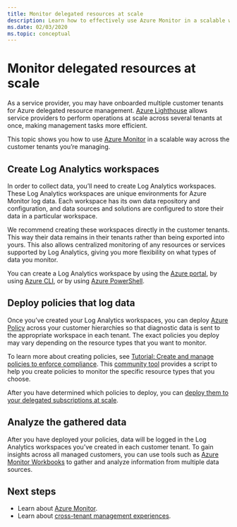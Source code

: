 ```yaml
---
title: Monitor delegated resources at scale
description: Learn how to effectively use Azure Monitor in a scalable way across the customer tenants you’re managing.
ms.date: 02/03/2020
ms.topic: conceptual
---
```


# Monitor delegated resources at scale

As a service provider, you may have onboarded multiple customer tenants for Azure delegated resource management. [Azure Lighthouse](../overview.md) allows service providers to perform operations at scale across several tenants at once, making management tasks more efficient.

This topic shows you how to use [Azure Monitor](../../azure-monitor/index.yml) in a scalable way across the customer tenants you’re managing.

## Create Log Analytics workspaces

In order to collect data, you’ll need to create Log Analytics workspaces. These Log Analytics workspaces are unique environments for Azure Monitor log data. Each workspace has its own data repository and configuration, and data sources and solutions are configured to store their data in a particular workspace.

We recommend creating these workspaces directly in the customer tenants. This way their data remains in their tenants rather than being exported into yours. This also allows centralized monitoring of any resources or services supported by Log Analytics, giving you more flexibility on what types of data you monitor.

You can create a Log Analytics workspace by using the [Azure portal](../../azure-monitor/learn/quick-create-workspace.md), by using [Azure CLI](../../azure-monitor/learn/quick-create-workspace-cli.md), or by using [Azure PowerShell](../../azure-monitor/learn/quick-create-workspace-posh.md).

## Deploy policies that log data

Once you’ve created your Log Analytics workspaces, you can deploy [Azure Policy](../../governance/policy/index.yml) across your customer hierarchies so that diagnostic data is sent to the appropriate workspace in each tenant. The exact policies you deploy may vary depending on the resource types that you want to monitor.

To learn more about creating policies, see [Tutorial: Create and manage policies to enforce compliance](../../governance/policy/tutorials/create-and-manage.md). This [community tool](https://github.com/Azure/Azure-Lighthouse-samples/tree/master/Azure-Delegated-Resource-Management/tools/azure-diagnostics-policy-generator) provides a script to help you create policies to monitor the specific resource types that you choose.

After you have determined which policies to deploy, you can [deploy them to your delegated subscriptions at scale](policy-at-scale.md).

## Analyze the gathered data

After you have deployed your policies, data will be logged in the Log Analytics workspaces you’ve created in each customer tenant. To gain insights across all managed customers, you can use tools such as [Azure Monitor Workbooks](../../azure-monitor/platform/workbooks-overview.md) to gather and analyze information from multiple data sources.

## Next steps

- Learn about [Azure Monitor](../../azure-monitor/index.yml).
- Learn about [cross-tenant management experiences](../concepts/cross-tenant-management-experience.md).
